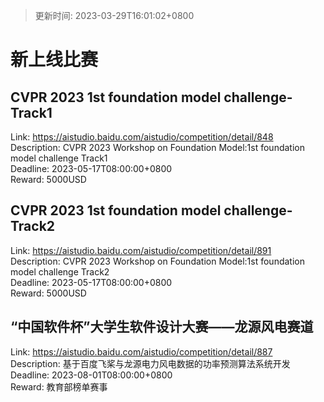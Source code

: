 > 更新时间: 2023-03-29T16:01:02+0800 

# 新上线比赛


## CVPR 2023 1st foundation model challenge-Track1
Link: https://aistudio.baidu.com/aistudio/competition/detail/848  
Description: CVPR 2023 Workshop on Foundation Model:1st foundation model challenge Track1  
Deadline: 2023-05-17T08:00:00+0800  
Reward: 5000USD  

## CVPR 2023 1st foundation model challenge-Track2
Link: https://aistudio.baidu.com/aistudio/competition/detail/891  
Description: CVPR 2023 Workshop on Foundation Model:1st foundation model challenge Track2  
Deadline: 2023-05-17T08:00:00+0800  
Reward: 5000USD  

## “中国软件杯”大学生软件设计大赛——龙源风电赛道
Link: https://aistudio.baidu.com/aistudio/competition/detail/887  
Description: 基于百度飞桨与龙源电力风电数据的功率预测算法系统开发  
Deadline: 2023-08-01T08:00:00+0800  
Reward: 教育部榜单赛事  

